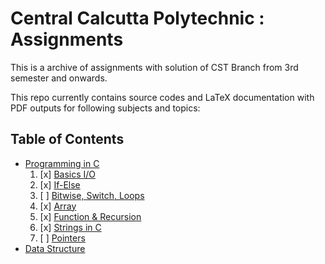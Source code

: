 # Central Calcutta Polytechnic : Assignments

This is a archive of assignments with solution of CST Branch from 3rd semester and onwards.

This repo currently contains source codes and LaTeX documentation with PDF outputs for following subjects and topics:

## Table of Contents

- [Programming in C](c_lang)
  1. [x] [Basics I/O](c_lang/assignment_01)
  2. [x] [If-Else](c_lang/assignment_02)
  3. [ ] [Bitwise, Switch, Loops](c_lang/assignment_03)
  4. [x] [Array](c_lang/assignment_04)
  5. [x] [Function & Recursion](c_lang/assignment_05)
  6. [x] [Strings in C](c_lang/assignment_06)
  7. [ ] [Pointers](c_lang/assignment_07)
- [Data Structure](data_structure)
